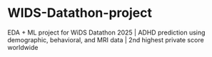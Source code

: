 # WIDS-Datathon-project
EDA + ML project for WiDS Datathon 2025 | ADHD prediction using demographic, behavioral, and MRI data | 2nd highest private score worldwide
